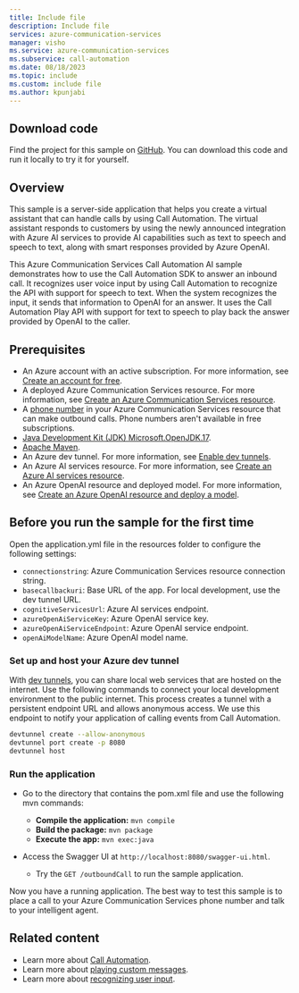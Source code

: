 ```yaml
---
title: Include file
description: Include file
services: azure-communication-services
manager: visho
ms.service: azure-communication-services
ms.subservice: call-automation
ms.date: 08/18/2023
ms.topic: include
ms.custom: include file
ms.author: kpunjabi
---
```


## Download code

Find the project for this sample on [GitHub](https://github.com/Azure-Samples/communication-services-java-quickstarts/tree/main/CallAutomation_OpenAI_Sample). You can download this code and run it locally to try it for yourself.

## Overview

This sample is a server-side application that helps you create a virtual assistant that can handle calls by using Call Automation. The virtual assistant responds to customers by using the newly announced integration with Azure AI services to provide AI capabilities such as text to speech and speech to text, along with smart responses provided by Azure OpenAI.

This Azure Communication Services Call Automation AI sample demonstrates how to use the Call Automation SDK to answer an inbound call. It recognizes user voice input by using Call Automation to recognize the API with support for speech to text. When the system recognizes the input, it sends that information to OpenAI for an answer. It uses the Call Automation Play API with support for text to speech to play back the answer provided by OpenAI to the caller.

## Prerequisites

- An Azure account with an active subscription. For more information, see [Create an account for free](https://azure.microsoft.com/free/?WT.mc_id=A261C142F).
- A deployed Azure Communication Services resource. For more information, see [Create an Azure Communication Services resource](../../quickstarts/create-communication-resource.md).
- A [phone number](../../quickstarts/telephony/get-phone-number.md) in your Azure Communication Services resource that can make outbound calls. Phone numbers aren't available in free subscriptions.
- [Java Development Kit (JDK) Microsoft.OpenJDK.17](/java/openjdk/download).
- [Apache Maven](https://maven.apache.org/download.cgi).
- An Azure dev tunnel. For more information, see [Enable dev tunnels](/azure/developer/dev-tunnels/get-started).
- An Azure AI services resource. For more information, see [Create an Azure AI services resource](/azure/ai-services/multi-service-resource).
- An Azure OpenAI resource and deployed model. For more information, see [Create an Azure OpenAI resource and deploy a model](/azure/ai-services/openai/how-to/create-resource?pivots=web-portal).

## Before you run the sample for the first time

Open the application.yml file in the resources folder to configure the following settings:

- `connectionstring`: Azure Communication Services resource connection string.
- `basecallbackuri`: Base URL of the app. For local development, use the dev tunnel URL.
- `cognitiveServicesUrl`: Azure AI services endpoint.
- `azureOpenAiServiceKey`: Azure OpenAI service key.
- `azureOpenAiServiceEndpoint`: Azure OpenAI service endpoint.
- `openAiModelName`: Azure OpenAI model name.

### Set up and host your Azure dev tunnel

With [dev tunnels](/azure/developer/dev-tunnels/overview), you can share local web services that are hosted on the internet. Use the following commands to connect your local development environment to the public internet. This process creates a tunnel with a persistent endpoint URL and allows anonymous access. We use this endpoint to notify your application of calling events from Call Automation.

```bash
devtunnel create --allow-anonymous
devtunnel port create -p 8080
devtunnel host
```

### Run the application

- Go to the directory that contains the pom.xml file and use the following mvn commands:

    - **Compile the application:** `mvn compile`
    - **Build the package:** `mvn package`
    - **Execute the app:** `mvn exec:java`
- Access the Swagger UI at `http://localhost:8080/swagger-ui.html`.
    - Try the `GET /outboundCall` to run the sample application.

Now you have a running application. The best way to test this sample is to place a call to your Azure Communication Services phone number and talk to your intelligent agent.

## Related content

- Learn more about [Call Automation](../../concepts/call-automation/call-automation.md).
- Learn more about [playing custom messages](../../how-tos/call-automation/play-action.md).
- Learn more about [recognizing user input](../../how-tos/call-automation/recognize-action.md).
